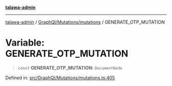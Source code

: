 [**talawa-admin**](../../../../README.md)

***

[talawa-admin](../../../../modules.md) / [GraphQl/Mutations/mutations](../README.md) / GENERATE\_OTP\_MUTATION

# Variable: GENERATE\_OTP\_MUTATION

> `const` **GENERATE\_OTP\_MUTATION**: `DocumentNode`

Defined in: [src/GraphQl/Mutations/mutations.ts:405](https://github.com/bint-Eve/talawa-admin/blob/e05e1a03180dbbfc7ba850102958ea6b6cd4b01e/src/GraphQl/Mutations/mutations.ts#L405)

